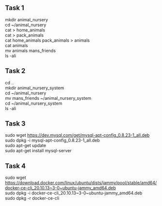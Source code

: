 ## Task 1 
mkdir animal_nursery  
cd ~/animal_nursery  
cat > home_animals  
cat > pack_animals  
cat home_animals pack_animals > animals  
cat animals  
mv animals mans_friends  
ls -ali  

## Task 2 
cd ..  
mkdir animal_nursery_system  
cd ~/animal_nursery  
mv mans_friends ~/animal_nursery_system  
cd ~/animal_nursery_system  
ls -ali  

## Task 3 
sudo wget https://dev.mysql.com/get/mysql-apt-config_0.8.23-1_all.deb  
sudo dpkg -i mysql-apt-config_0.8.23-1_all.deb  
sudo apt-get update  
sudo apt-get install mysql-server  

## Task 4 
sudo wget https://download.docker.com/linux/ubuntu/dists/jammy/pool/stable/amd64/docker-ce-cli_20.10.13~3-0~ubuntu-jammy_amd64.deb  
sudo dpkg -i docker-ce-cli_20.10.13~3-0~ubuntu-jammy_amd64.deb  
sudo dpkg -r docker-ce-cli  